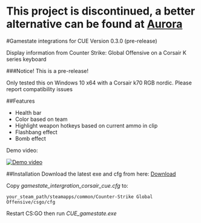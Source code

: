 # This project is discontinued, a better alternative can be found at [Aurora](https://github.com/antonpup/Aurora) 

#Gamestate integrations for CUE
Version 0.3.0 (pre-release)

Display information from Counter Strike: Global Offensive on a Corsair K series keyboard

###Notice!
This is a pre-release!

Only tested this on Windows 10 x64 with a Corsair k70 RGB nordic. Please report compatibility issues

##Features
* Health bar
* Color based on team
* Highlight weapon hotkeys based on current ammo in clip
* Flashbang effect
* Bomb effect

Demo video:

[![Demo video](http://img.youtube.com/vi/9BUtHYMnrhk/0.jpg)](http://www.youtube.com/watch?v=9BUtHYMnrhk)

##Installation 
Download the latest exe and cfg from here: [Download](https://github.com/Fire-Proof/cue-csgo/releases/latest)

Copy _gamestate_intergration_corsair_cue.cfg_ to:

```
your_steam_path/steamapps/common/Counter-Strike Global Offensive/csgo/cfg
```

Restart CS:GO then run _CUE_gamestate.exe_

